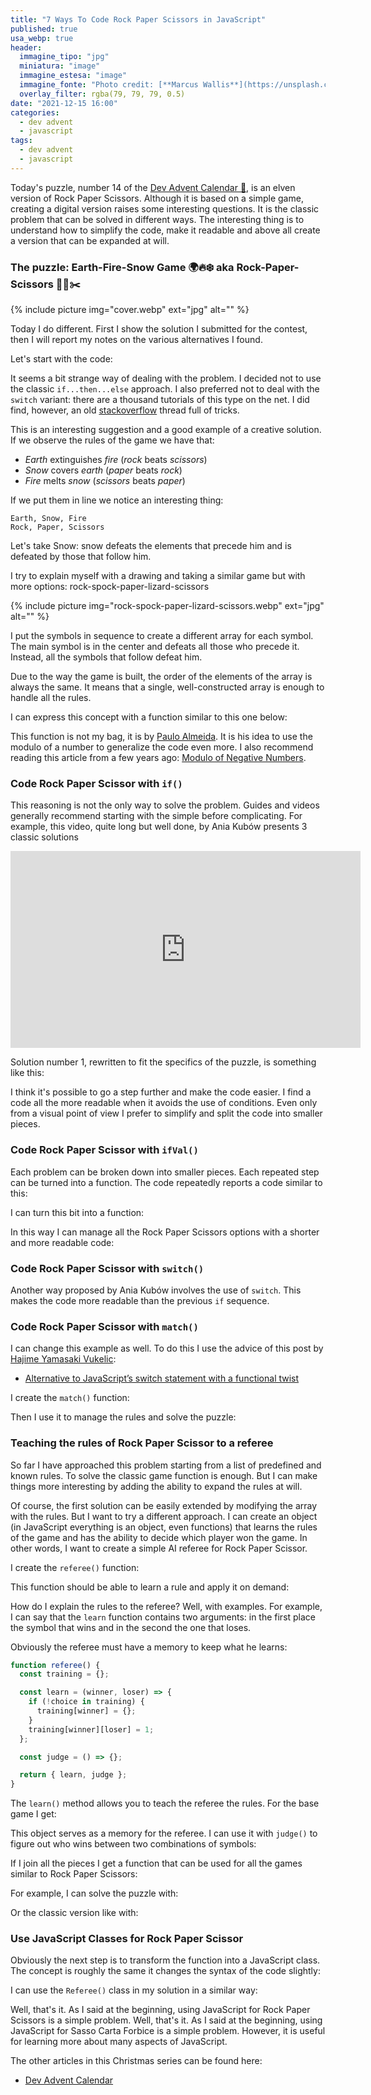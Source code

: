 ```yaml
---
title: "7 Ways To Code Rock Paper Scissors in JavaScript"
published: true
usa_webp: true
header:
  immagine_tipo: "jpg"
  miniatura: "image"
  immagine_estesa: "image"
  immagine_fonte: "Photo credit: [**Marcus Wallis**](https://unsplash.com/@marcus_wallis)"
  overlay_filter: rgba(79, 79, 79, 0.5)
date: "2021-12-15 16:00"
categories:
  - dev advent
  - javascript
tags:
  - dev advent
  - javascript
---
```


Today's puzzle, number 14 of the [Dev Advent Calendar 🎅](https://github.com/devadvent/puzzle-14), is an elven version of Rock Paper Scissors. Although it is based on a simple game, creating a digital version raises some interesting questions. It is the classic problem that can be solved in different ways. The interesting thing is to understand how to simplify the code, make it readable and above all create a version that can be expanded at will.

### The puzzle: Earth-Fire-Snow Game 🌍🔥❄️ aka Rock-Paper-Scissors 💎📜✂️

{% include picture img="cover.webp" ext="jpg" alt="" %}

Today I do different. First I show the solution I submitted for the contest, then I will report my notes on the various alternatives I found.

Let's start with the code:

<script src="https://gist.github.com/el3um4s/41f33b0a5216f9fd5049d6e07c224792.js"></script>

It seems a bit strange way of dealing with the problem. I decided not to use the classic `if...then...else` approach. I also preferred not to deal with the `switch` variant: there are a thousand tutorials of this type on the net. I did find, however, an old [stackoverflow](https://stackoverflow.com/questions/17976883/rock-paper-scissors-in-javascript) thread full of tricks.

This is an interesting suggestion and a good example of a creative solution. If we observe the rules of the game we have that:

- _Earth_ extinguishes _fire_ (_rock_ beats _scissors_)
- _Snow_ covers _earth_ (_paper_ beats _rock_)
- _Fire_ melts _snow_ (_scissors_ beats _paper_)

If we put them in line we notice an interesting thing:

```
Earth, Snow, Fire
Rock, Paper, Scissors
```

Let's take Snow: snow defeats the elements that precede him and is defeated by those that follow him.

I try to explain myself with a drawing and taking a similar game but with more options: rock-spock-paper-lizard-scissors

{% include picture img="rock-spock-paper-lizard-scissors.webp" ext="jpg" alt="" %}

I put the symbols in sequence to create a different array for each symbol. The main symbol is in the center and defeats all those who precede it. Instead, all the symbols that follow defeat him.

<script src="https://gist.github.com/el3um4s/9a89df405ca64eb3000c0ced135ec905.js"></script>

Due to the way the game is built, the order of the elements of the array is always the same. It means that a single, well-constructed array is enough to handle all the rules.

I can express this concept with a function similar to this one below:

<script src="https://gist.github.com/el3um4s/18f55764f84ad74acf9bb82722fc1259.js"></script>

This function is not my bag, it is by [Paulo Almeida](https://stackoverflow.com/users/1081569/paulo-almeida). It is his idea to use the modulo of a number to generalize the code even more. I also recommend reading this article from a few years ago: [Modulo of Negative Numbers](https://torstencurdt.com/tech/posts/modulo-of-negative-numbers/).

### Code Rock Paper Scissor with `if()`

This reasoning is not the only way to solve the problem. Guides and videos generally recommend starting with the simple before complicating. For example, this video, quite long but well done, by Ania Kubów presents 3 classic solutions

<iframe width="560" height="315" src="https://www.youtube.com/embed/RwFeg0cEZvQ" title="YouTube video player" frameborder="0" allow="accelerometer; autoplay; clipboard-write; encrypted-media; gyroscope; picture-in-picture" allowfullscreen></iframe>

Solution number 1, rewritten to fit the specifics of the puzzle, is something like this:

<script src="https://gist.github.com/el3um4s/e062c13d098c3faaa58628e7cd84e0d0.js"></script>

I think it's possible to go a step further and make the code easier. I find a code all the more readable when it avoids the use of conditions. Even only from a visual point of view I prefer to simplify and split the code into smaller pieces.

### Code Rock Paper Scissor with `ifVal()`

Each problem can be broken down into smaller pieces. Each repeated step can be turned into a function. The code repeatedly reports a code similar to this:

<script src="https://gist.github.com/el3um4s/76a832fd5428ffdab6b8efffaafbfa89.js"></script>

I can turn this bit into a function:

<script src="https://gist.github.com/el3um4s/477d0e2e1fdff6f162670425a84d6dd8.js"></script>

In this way I can manage all the Rock Paper Scissors options with a shorter and more readable code:

<script src="https://gist.github.com/el3um4s/65d778d574bb68f90455029216691342.js"></script>

### Code Rock Paper Scissor with `switch()`

Another way proposed by Ania Kubów involves the use of `switch`. This makes the code more readable than the previous `if` sequence.

<script src="https://gist.github.com/el3um4s/89e13d135d292427cc97b39125817deb.js"></script>

### Code Rock Paper Scissor with `match()`

I can change this example as well. To do this I use the advice of this post by [Hajime Yamasaki Vukelic](https://medium.com/@hayavuk):

- [Alternative to JavaScript’s switch statement with a functional twist](https://codeburst.io/alternative-to-javascripts-switch-statement-with-a-functional-twist-3f572787ba1c)

I create the `match()` function:

<script src="https://gist.github.com/el3um4s/dae4e574c32ba25032a36e43ff0a36b9.js"></script>

Then I use it to manage the rules and solve the puzzle:

<script src="https://gist.github.com/el3um4s/470a5ff7a602276d40114aa36b238108.js"></script>

### Teaching the rules of Rock Paper Scissor to a referee

So far I have approached this problem starting from a list of predefined and known rules. To solve the classic game function is enough. But I can make things more interesting by adding the ability to expand the rules at will.

Of course, the first solution can be easily extended by modifying the array with the rules. But I want to try a different approach. I can create an object (in JavaScript everything is an object, even functions) that learns the rules of the game and has the ability to decide which player won the game. In other words, I want to create a simple AI referee for Rock Paper Scissor.

I create the `referee()` function:

<script src="https://gist.github.com/el3um4s/6acc9a4ed58d8ca9061f758de8dc12b3.js"></script>

This function should be able to learn a rule and apply it on demand:

<script src="https://gist.github.com/el3um4s/50fff6c9c64083fd8ce7993ca8c7c5d8.js"></script>

How do I explain the rules to the referee? Well, with examples. For example, I can say that the `learn` function contains two arguments: in the first place the symbol that wins and in the second the one that loses.

<script src="https://gist.github.com/el3um4s/d0caa26eff692b4c174eb0c30095364e.js"></script>

Obviously the referee must have a memory to keep what he learns:

```js
function referee() {
  const training = {};

  const learn = (winner, loser) => {
    if (!choice in training) {
      training[winner] = {};
    }
    training[winner][loser] = 1;
  };

  const judge = () => {};

  return { learn, judge };
}
```

The `learn()` method allows you to teach the referee the rules. For the base game I get:

<script src="https://gist.github.com/el3um4s/74f295b4edc036cf217ffa111c784c5c.js"></script>

This object serves as a memory for the referee. I can use it with `judge()` to figure out who wins between two combinations of symbols:

<script src="https://gist.github.com/el3um4s/6427ed073d25153f7118181560f5dae8.js"></script>

If I join all the pieces I get a function that can be used for all the games similar to Rock Paper Scissors:

<script src="https://gist.github.com/el3um4s/ba54f506a40ea1faaffafd56f1541063.js"></script>

For example, I can solve the puzzle with:

<script src="https://gist.github.com/el3um4s/97a499dc6c01df39df3baec050f31bb7.js"></script>

Or the classic version like with:

<script src="https://gist.github.com/el3um4s/62447595edd1e32a7275badc2408b1ee.js"></script>

### Use JavaScript Classes for Rock Paper Scissor

Obviously the next step is to transform the function into a JavaScript class. The concept is roughly the same it changes the syntax of the code slightly:

<script src="https://gist.github.com/el3um4s/06da32c2f357b1b26ae5354ce82a0fab.js"></script>

I can use the `Referee()` class in my solution in a similar way:

<script src="https://gist.github.com/el3um4s/39d70b4734ec12e97bff6ba3ffe19b44.js"></script>

Well, that's it. As I said at the beginning, using JavaScript for Rock Paper Scissors is a simple problem. Well, that's it. As I said at the beginning, using JavaScript for Sasso Carta Forbice is a simple problem. However, it is useful for learning more about many aspects of JavaScript.

The other articles in this Christmas series can be found here:

- [Dev Advent Calendar](https://el3um4s.medium.com/list/dev-advent-calendar-89d163132d6e)
